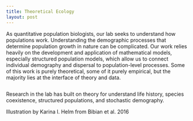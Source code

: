 ```yaml
---
title: Theoretical Ecology
layout: post
---
```


As quantitative population biologists, our lab seeks to understand how populations work. Understanding the demographic processes that determine population growth in nature can be complicated. Our work relies heavily on the development and application of mathematical models, especially structured population models, which allow us to connect individual demography and dispersal to population-level processes. Some of this work is purely theoretical, some of it purely empirical, but the majority lies at the interface of theory and data. 

<div>
	<span class="image"><figure><img src="{{ 'assets/images/Bibianetal_2016.png' | relative_url }}" alt="" /></figure></span>Research in the lab has built on theory for understand life history, species coexistence, structured populations, and stochastic demography.</p>
	<p><figcaption>Illustration by Karina I. Helm from Bibian et al. 2016</figcaption></p>
	
</div>
